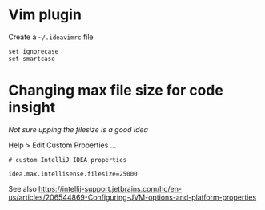 # Vim plugin

Create a `~/.ideavimrc` file

    set ignorecase
    set smartcase

# Changing max file size for code insight

*Not sure upping the filesize is a good idea*

Help > Edit Custom Properties ...

    # custom IntelliJ IDEA properties

    idea.max.intellisense.filesize=25000

See also https://intellij-support.jetbrains.com/hc/en-us/articles/206544869-Configuring-JVM-options-and-platform-properties